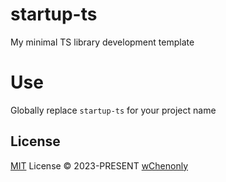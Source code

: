 # startup-ts

My minimal TS library development template

# Use

Globally replace `startup-ts` for your project name

## License

[MIT](./LICENSE) License &copy; 2023-PRESENT [wChenonly](https://github.com/wChenonly)
